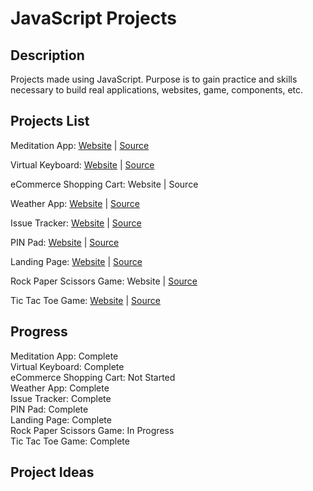# JavaScript Projects

## Description
Projects made using JavaScript. Purpose is to gain practice and skills necessary to build real applications, websites, game, components, etc.

## Projects List
Meditation App: [Website](https://ejnguyen619.github.io/javascript-projects/Meditation/) | [Source](https://github.com/ejnguyen619/javascript-projects/tree/main/Meditation)

Virtual Keyboard: [Website](https://ejnguyen619.github.io/javascript-projects/Virtual-Keyboard/) | [Source](https://github.com/ejnguyen619/javascript-projects/tree/main/Virtual-Keyboard)

eCommerce Shopping Cart: Website | Source

Weather App: [Website](https://ejnguyen619.github.io/javascript-projects/Weather/) | [Source](https://github.com/ejnguyen619/javascript-projects/tree/main/Weather)

Issue Tracker: [Website](https://ejnguyen619.github.io/javascript-projects/Issue-Tracker/) | [Source](https://github.com/ejnguyen619/javascript-projects/tree/main/Issue-Tracker)

PIN Pad: [Website](https://ejnguyen619.github.io/javascript-projects/PIN-Pad/) | [Source](https://github.com/ejnguyen619/javascript-projects/tree/main/PIN-Pad)

Landing Page: [Website](https://ejnguyen619.github.io/javascript-projects/Landing-Page/) | [Source](https://github.com/ejnguyen619/javascript-projects/tree/main/Landing-Page)

Rock Paper Scissors Game: Website | [Source](https://github.com/ejnguyen619/javascript-projects/tree/main/Rock-Paper-Scissors)

Tic Tac Toe Game: [Website](https://ejnguyen619.github.io/javascript-projects/Tic-Tac-Toe/) | [Source](https://github.com/ejnguyen619/javascript-projects/tree/main/Tic-Tac-Toe)

## Progress
Meditation App: Complete\
Virtual Keyboard: Complete\
eCommerce Shopping Cart: Not Started\
Weather App: Complete\
Issue Tracker: Complete\
PIN Pad: Complete\
Landing Page: Complete\
Rock Paper Scissors Game: In Progress\
Tic Tac Toe Game: Complete

## Project Ideas
